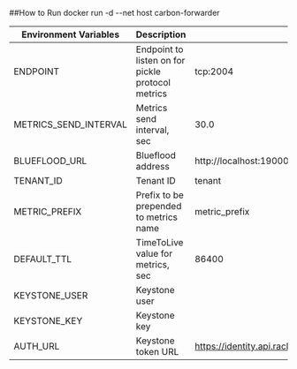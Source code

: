 ##How to Run
docker run -d --net host carbon-forwarder

| Environment Variables | Description | default |
| ----- | ------- | --------- |
| ENDPOINT | Endpoint to listen on for pickle protocol metrics | tcp:2004 |
| METRICS_SEND_INTERVAL | Metrics send interval, sec | 30.0 |
| BLUEFLOOD_URL | Blueflood address | http://localhost:19000 |
| TENANT_ID | Tenant ID | tenant |
| METRIC_PREFIX | Prefix to be prepended to metrics name | metric_prefix |
| DEFAULT_TTL | TimeToLive value for metrics, sec | 86400 |
| KEYSTONE_USER | Keystone user | |
| KEYSTONE_KEY | Keystone key | |
| AUTH_URL | Keystone token URL | https://identity.api.rackspacecloud.com/v2.0/tokens |
